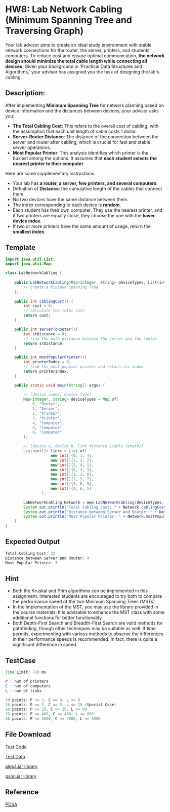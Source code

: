 # HW8: Lab Network Cabling (Minimum Spanning Tree and Traversing Graph)

Your lab advisor aims to create an ideal study environment with stable network connections for the router, the server, printers, and students' computers. To reduce cost and ensure optimal communication, **the network design should minimize the total cable length while connecting all devices**. Given your background in 'Practical Data Structures and Algorithms,' your advisor has assigned you the task of designing the lab's cabling.

## Description:
After implementing **Minimum Spanning Tree** for network planning based on device information and the distances between devices, your advisor asks you:

- **The Total Cabling Cost**: This refers to the overall cost of cabling, with the assumption that each unit length of cable costs 1 dollar.
- **Server-Router Distance**: The distance of the connection between the server and router after cabling, which is crucial for fast and stable server operations.
- **Most Popular Printer**: This analysis identifies which printer is the busiest among the options. It assumes that **each student selects the nearest printer to their computer**.

Here are some supplementary instructions:

- Your lab has **a router, a server, few printers, and several computers**.
- Definition of **Distance**: the cumulative length of the cables that connect them.
- No two devices have the same distance between them.
- The index corresponding to each device is **random**.
- Each student has their own computer. They use the nearest printer, and if two printers are equally close, they choose the one with the **lower device index**.
- If two or more printers have the same amount of usage, return the **smallest index**.

## Template  

```java
import java.util.List;
import java.util.Map;

class LabNetworkCabling {
    
    public LabNetworkCabling(Map<Integer, String> deviceTypes, List<int[]> links){
        // create a Minimum Spanning Tree
    };
    
    public int cablingCost() {
        int cost = 0;
        // calculate the total cost
        return cost;
    }

    public int serverToRouter(){
        int srDistance = 0;
        // find the path distance between the server and the router
        return srDistance;
    }

    public int mostPopularPrinter(){
        int printerIndex = 0;
        // find the most popular printer and return its index
        return printerIndex;
    }

    public static void main(String[] args) {
        
        // [device index, device type]
        Map<Integer, String> deviceTypes = Map.of(
            0, "Router",
            1, "Server",
            2, "Printer",
            3, "Printer",
            4, "Computer",
            5, "Computer",
            6, "Computer"
        );

        // [device a, device b, link distance (cable length)]
        List<int[]> links = List.of(
                    new int[]{0, 1, 4},
                    new int[]{1, 2, 2},
                    new int[]{2, 4, 1},
                    new int[]{0, 3, 3},
                    new int[]{1, 3, 8},
                    new int[]{3, 5, 7},
                    new int[]{3, 6, 9},
                    new int[]{0, 6, 5}
                );

        LabNetworkCabling Network = new LabNetworkCabling(deviceTypes, links);
        System.out.println("Total Cabling Cost: " + Network.cablingCost());
        System.out.println("Distance between Server and Router: " + Network.serverToRouter());
        System.out.println("Most Popular Printer: " + Network.mostPopularPrinter());
    }
}
```

## Expected Output
```java
Total Cabling Cost: 22
Distance between Server and Router: 4
Most Popular Printer: 3
```

## Hint
- Both the Kruskal and Prim algorithms can be implemented in this assignment. Interested students are encouraged to try both to compare the performance speed of the two Minimum Spanning Trees (MSTs).
- In the implementation of the MST, you may use the library provided in the course materials. It is advisable to enhance the MST class with some additional functions for better functionality.
- Both Depth-First Search and Breadth-First Search are valid methods for pathfinding, though other techniques may be suitable as well. If time permits, experimenting with various methods to observe the differences in their performance speeds is recommended. In fact, there is quite a significant difference in speed.

## TestCase
```java
Time Limit: 720 ms

P : num of printers
C : num of computers
L : num of links

20 points: P <= 3, C <= 3, L <= 8
20 points: P <= 5, C <= 5, L <= 10 (Special Case)
20 points: P <= 20, C <= 20, L <= 80
20 points: P <= 400, C <= 400, L <= 800
20 points: P <= 2000, C <= 2000, L <= 4000
```

## File Download
[Test Code](https://drive.google.com/file/d/1Wq5lNr5TUas1paPOapgfHYCllcSVXhUy/view)

[Test Data](https://drive.google.com/file/d/13JAzDQ7MjlJeaSDfDZt72TgAKVkApXzo/view)

[algs4.jar library](https://algs4.cs.princeton.edu/code/algs4.jar)

[gson.jar library](https://drive.google.com/file/d/1gUhlPLTc4EA8P-R_qf3a4uynCQeR0TgH/view?usp=drive_link)

## Reference
[PDSA](https://hackmd.io/@CiqLOooyRwWmK--mMkfetA/rJL4O7ojp)
